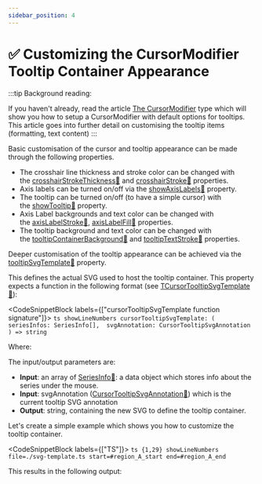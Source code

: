 ```yaml
---
sidebar_position: 4
---
```


# ✅ Customizing the CursorModifier Tooltip Container Appearance

:::tip
Background reading:

If you haven't already, read the article [The CursorModifier](../cursor-modifier-overview/) type which will show you how to setup a CursorModifier with default options for tooltips. This article goes into further detail on customising the tooltip items (formatting, text content)
:::

Basic customisation of the cursor and tooltip appearance can be made through the following properties.

*   The crosshair line thickness and stroke color can be changed with the [crosshairStrokeThickness:blue_book:](https://www.scichart.com/documentation/js/current/typedoc/classes/cursormodifier.html#crosshairstrokethickness) and [crosshairStroke:blue_book:](https://www.scichart.com/documentation/js/current/typedoc/classes/cursormodifier.html#crosshairstroke) properties.
*   Axis labels can be turned on/off via the [showAxisLabels:blue_book:](https://www.scichart.com/documentation/js/current/typedoc/classes/cursormodifier.html#showaxislabels) property.
*   The tooltip can be turned on/off (to have a simple cursor) with the [showTooltip:blue_book:](https://www.scichart.com/documentation/js/current/typedoc/classes/cursormodifier.html#showtooltip) property.
*   Axis Label backgrounds and text color can be changed with the [axisLabelStroke:blue_book:](https://www.scichart.com/documentation/js/current/typedoc/classes/cursormodifier.html#axislabelstroke), [axisLabelFill:blue_book:](https://www.scichart.com/documentation/js/current/typedoc/classes/cursormodifier.html#axislabelfill) properties.
*   The tooltip background and text color can be changed with the [tooltipContainerBackground:blue_book:](https://www.scichart.com/documentation/js/current/typedoc/classes/cursormodifier.html#tooltipcontainerbackground) and [tooltipTextStroke:blue_book:](https://www.scichart.com/documentation/js/current/typedoc/classes/cursormodifier.html#tooltiptextstroke) properties.

Deeper customisation of the tooltip appearance can be achieved via the [tooltipSvgTemplate:blue_book:](https://www.scichart.com/documentation/js/current/typedoc/classes/cursormodifier.html#tooltipsvgtemplate) property.

This defines the actual SVG used to host the tooltip container. This property expects a function in the following format (see [TCursorTooltipSvgTemplate:blue_book:](https://www.scichart.com/documentation/js/current/typedoc/index.html#tcursortooltipsvgtemplate)):


<CodeSnippetBlock labels={["cursorTooltipSvgTemplate function signature"]}>
    ```ts showLineNumbers
    cursorTooltipSvgTemplate: (
        seriesInfos: SeriesInfo[], 
        svgAnnotation: CursorTooltipSvgAnnotation
    ) => string
    ```
</CodeSnippetBlock>

Where:

The input/output parameters are:

*   **Input**: an array of [SeriesInfo:blue_book:](https://www.scichart.com/documentation/js/current/typedoc/classes/seriesinfo.html): a data object which stores info about the series under the mouse.
*   **Input**: svgAnnotation ([CursorTooltipSvgAnnotation:blue_book:](https://www.scichart.com/documentation/js/current/typedoc/index.html#tcursortooltipsvgtemplate)) which is the current tooltip SVG annotation
*   **Output**: string, containing the new SVG to define the tooltip container.

Let's create a simple example which shows you how to customize the tooltip container.

<CodeSnippetBlock labels={["TS"]}>
    ```ts {1,29} showLineNumbers file=./svg-template.ts start=#region_A_start end=#region_A_end
    ```
</CodeSnippetBlock>

This results in the following output:

<LiveDocSnippet name="./svg-template" />